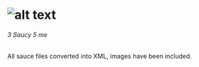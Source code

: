 # ![alt text](http://i.imgur.com/qKj117Q.png "Scrap Mechanic Data Sauce")
###### 3 Saucy 5 me

All sauce files converted into XML, images have been included.
